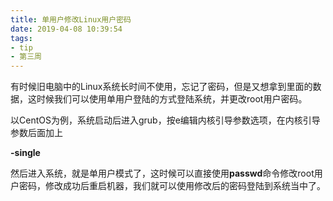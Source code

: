 ```yaml
---
title: 单用户修改Linux用户密码
date: 2019-04-08 10:39:54
tags:
- tip
- 第三周
---
```


有时候旧电脑中的Linux系统长时间不使用，忘记了密码，但是又想拿到里面的数据，这时候我们可以使用单用户登陆的方式登陆系统，并更改root用户密码。

以CentOS为例，系统启动后进入grub，按e编辑内核引导参数选项，在内核引导参数后面加上

**-single**

然后进入系统，就是单用户模式了，这时候可以直接使用**passwd**命令修改root用户密码，修改成功后重启机器，我们就可以使用修改后的密码登陆到系统当中了。
